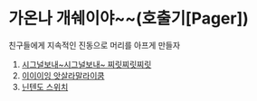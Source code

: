 # 가온나 개쉐이야~~(호출기[Pager])
친구들에게 지속적인 진동으로 머리를 아프게 만들자  
1. [시그널보내~시그널보내~ 찌릿찌릿찌릿]()  
2. [이이이잉 앗살라말라이쿰]()
3. [닌텐도 스위치]()